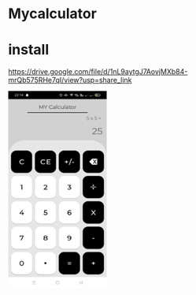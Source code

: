 # Mycalculator
# install 
https://drive.google.com/file/d/1nL9aytgJ7AovjMXb84-mrQb575RHe7qI/view?usp=share_link

<a href="url"><img src="https://github.com/giriprasad51/Mycalculator/blob/main/videos/WhatsApp%20Image%202023-01-24%20at%2022.14.28.jpeg" align="left" height="400" width="200" ></a><br><br><br><br><br><br><br><br>
